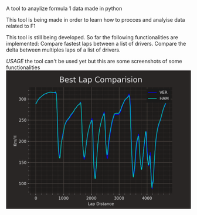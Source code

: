 A tool to anaylize formula 1 data made in python 

This tool is being made in order to learn how to procces and analyise data related to F1



This tool is still being developed.
So far the following functionalities are implemented:
Compare fastest laps between a list of drivers.
Compare the delta between multiples laps of a list of drivers.

*USAGE*
the tool can't be used yet but this are some screenshots of some functionalities
![](images/VER_HAM.png)
